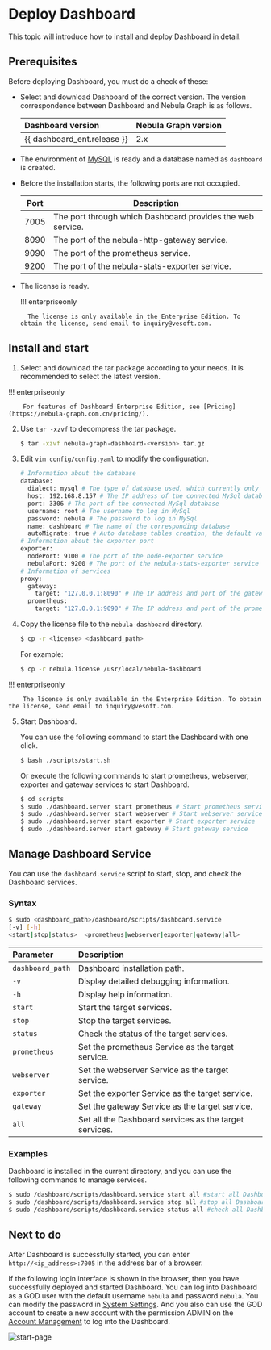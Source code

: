 # Deploy Dashboard

This topic will introduce how to install and deploy Dashboard in detail.

## Prerequisites

Before deploying Dashboard, you must do a check of these:

- Select and download Dashboard of the correct version. The version correspondence between Dashboard and Nebula Graph is as follows.

  | Dashboard version           | Nebula Graph version |
  | :-------------------------- | :--------------- |
  | {{ dashboard_ent.release }} | 2.x              |

- The environment of [MySQL](https://www.mysql.com/) is ready and a database named as `dashboard` is created.
- Before the installation starts, the following ports are not occupied.

  | Port | Description |
  | ---- | ---- |
  | 7005 | The port through which Dashboard provides the web service. |
  | 8090 | The port of the nebula-http-gateway service. |
  | 9090 | The port of the prometheus service. |
  | 9200 | The port of the nebula-stats-exporter service. |

- The license is ready.

  !!! enterpriseonly

        The license is only available in the Enterprise Edition. To obtain the license, send email to inquiry@vesoft.com.

## Install and start

1. Select and download the tar package according to your needs. It is recommended to select the latest version.

  !!! enterpriseonly

        For features of Dashboard Enterprise Edition, see [Pricing](https://nebula-graph.com.cn/pricing/).

2. Use `tar -xzvf` to decompress the tar package.

   ```bash
   $ tar -xzvf nebula-graph-dashboard-<version>.tar.gz
   ```

3. Edit `vim config/config.yaml` to modify the configuration.

   ```bash
   # Information about the database
   database:
     dialect: mysql # The type of database used, which currently only supports MySql
     host: 192.168.8.157 # The IP address of the connected MySql database
     port: 3306 # The port of the connected MySql database
     username: root # The username to log in MySql
     password: nebula # The password to log in MySql
     name: dashboard # The name of the corresponding database
     autoMigrate: true # Auto database tables creation, the default value of which is true
   # Information about the exporter port
   exporter:
     nodePort: 9100 # The port of the node-exporter service
     nebulaPort: 9200 # The port of the nebula-stats-exporter service
   # Information of services
   proxy:
     gateway:
       target: "127.0.0.1:8090" # The IP address and port of the gateway service
     prometheus:
       target: "127.0.0.1:9090" # The IP address and port of the prometheus service
   ```

4. Copy the license file to the `nebula-dashboard` directory.

   ```bash
   $ cp -r <license> <dashboard_path>
   ```

   For example:

   ```bash
   $ cp -r nebula.license /usr/local/nebula-dashboard
   ```

  !!! enterpriseonly

        The license is only available in the Enterprise Edition. To obtain the license, send email to inquiry@vesoft.com.

5. Start Dashboard.

   You can use the following command to start the Dashboard with one click.

   ```bash
   $ bash ./scripts/start.sh
   ```

   Or execute the following commands to start prometheus, webserver, exporter and gateway services to start Dashboard.

   ```bash
   $ cd scripts
   $ sudo ./dashboard.server start prometheus # Start prometheus service
   $ sudo ./dashboard.server start webserver # Start webserver service
   $ sudo ./dashboard.server start exporter # Start exporter service
   $ sudo ./dashboard.server start gateway # Start gateway service
   ```

## Manage Dashboard Service

You can use the `dashboard.service` script to start, stop, and check the Dashboard services.

### Syntax

```bash
$ sudo <dashboard_path>/dashboard/scripts/dashboard.service
[-v] [-h]
<start|stop|status>  <prometheus|webserver|exporter|gateway|all>
```

| Parameter                  | Description       |
| :------------------------- | :------------------- |
| `dashboard_path` | Dashboard installation path.  |
| `-v`                       | Display detailed debugging information.   |
| `-h`                       | Display help information.        |
| `start`                    | Start the target services.       |
| `stop`                     | Stop the target services.           |
| `status`                   | Check the status of the target services.       |
| `prometheus`               | Set the prometheus Service as the target service. |
| `webserver`                | Set the webserver Service as the target service.  |
| `exporter`                 | Set the exporter Service as the target service.   |
| `gateway`                  | Set the gateway Service as the target service.    |
| `all`                      | Set all the Dashboard services as the target services.       |

### Examples

Dashboard is installed in the current directory, and you can use the following commands to manage services.

```bash
$ sudo /dashboard/scripts/dashboard.service start all #start all Dashboard service 
$ sudo /dashboard/scripts/dashboard.service stop all #stop all Dashboard service 
$ sudo /dashboard/scripts/dashboard.service status all #check all Dashboard service 
```

## Next to do

After Dashboard is successfully started, you can enter `http://<ip_address>:7005` in the address bar of a browser.

If the following login interface is shown in the browser, then you have successfully deployed and started Dashboard. You can log into Dashboard as a GOD user with the default username `nebula` and password `nebula`. You can modify the password in [System Settings](../nebula-dashboard-ent/6.system-settings.md). And you also can use the GOD account to create a new account with the permission ADMIN on the [Account Management](../nebula-dashboard-ent/5.account-management.md) to log into the Dashboard.

![start-page](../nebula-dashboard-en/figs/ds-028.png)
